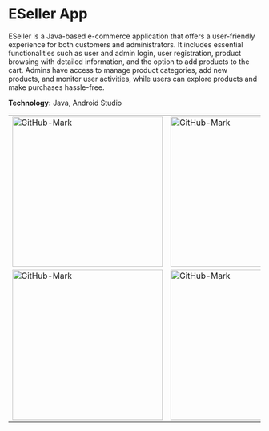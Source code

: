 # ESeller App

ESeller is a Java-based e-commerce application that offers a user-friendly experience for both customers and administrators. It includes essential
functionalities such as user and admin login, user registration, product browsing with detailed information, and the option to add products to the cart.
Admins have access to manage product categories, add new products, and monitor user activities, while users can explore products and make
purchases hassle-free.

**Technology:** Java, Android Studio

<table border="0">
  <tr>
    <td><img src="https://drive.google.com/uc?export=view&id=1agsGY3hGMVF30itNw2Z5TVWzUOlBDxSm" alt="GitHub-Mark" width="300"></td>
    <td><img src="https://drive.google.com/uc?export=view&id=1zciABvjcEohavjBriN-aoWuRZH3OzAa8" alt="GitHub-Mark" width="300"></td>
    <td><img src="https://drive.google.com/uc?export=view&id=1ly8-SovI0G6WPD2yOdWSDVc6MhGZOMt3" alt="GitHub-Mark" width="300"></td>
</tr>
  <tr>
    <td><img src="https://drive.google.com/uc?export=view&id=1Nk-IYNFRGokvspLSh_hUVichXV4kZPsd" alt="GitHub-Mark" width="300"></td>
    <td><img src="https://drive.google.com/uc?export=view&id=1iN6fDeX45Cd5aUuoBlMkdSYIrLsDhmp7" alt="GitHub-Mark" width="300"></td>
    
  </tr>
</table>









